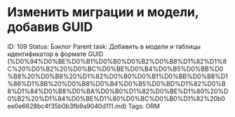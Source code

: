 # Изменить миграции и модели, добавив GUID

ID: 109
Status: Бэклог
Parent task: Добавить в модели и таблицы идентификатор в формате GUID (%D0%94%D0%BE%D0%B1%D0%B0%D0%B2%D0%B8%D1%82%D1%8C%20%D0%B2%20%D0%BC%D0%BE%D0%B4%D0%B5%D0%BB%D0%B8%20%D0%B8%20%D1%82%D0%B0%D0%B1%D0%BB%D0%B8%D1%86%D1%8B%20%D0%B8%D0%B4%D0%B5%D0%BD%D1%82%D0%B8%D1%84%D0%B8%D0%BA%D0%B0%D1%82%D0%BE%D1%80%20%D0%B2%20%D1%84%D0%BE%D1%80%D0%BC%D0%B0%D1%82%20b0ee0e6628bc4f35b0b3fb9a9040d111.md)
Tags: ORM